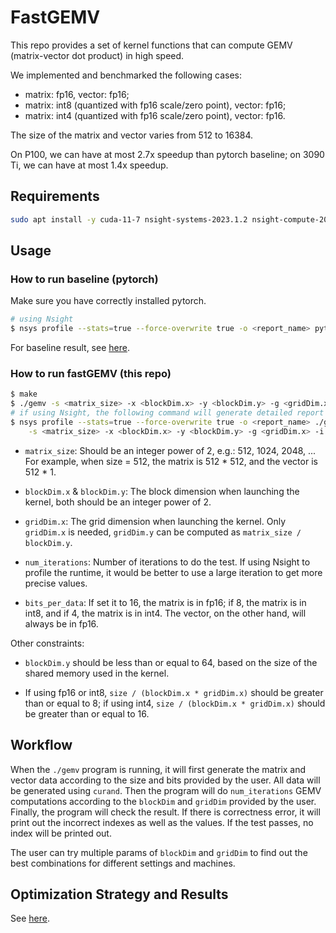 # FastGEMV

This repo provides a set of kernel functions that can compute GEMV (matrix-vector dot product) in high speed.

We implemented and benchmarked the following cases:

- matrix: fp16, vector: fp16;
- matrix: int8 (quantized with fp16 scale/zero point), vector: fp16;
- matrix: int4 (quantized with fp16 scale/zero point), vector: fp16.

The size of the matrix and vector varies from 512 to 16384. 

On P100, we can have at most 2.7x speedup than pytorch baseline; on 3090 Ti, we can have at most 1.4x speedup.

## Requirements

```bash
sudo apt install -y cuda-11-7 nsight-systems-2023.1.2 nsight-compute-2023.1.1
```

## Usage

### How to run baseline (pytorch)

Make sure you have correctly installed pytorch.

```bash
# using Nsight
$ nsys profile --stats=true --force-overwrite true -o <report_name> python baseline.py -size <size>
```

For baseline result, see [here](./method_and_result.md).

### How to run fastGEMV (this repo)

```bash
$ make
$ ./gemv -s <matrix_size> -x <blockDim.x> -y <blockDim.y> -g <gridDim.x> -i <num_iterations> -b <bits_per_data>
# if using Nsight, the following command will generate detailed report of each function / kernel
$ nsys profile --stats=true --force-overwrite true -o <report_name> ./gemv \
    -s <matrix_size> -x <blockDim.x> -y <blockDim.y> -g <gridDim.x> -i <num_iterations> -b <bits_per_data>
```

- `matrix_size`: Should be an integer power of 2, e.g.: 512, 1024, 2048, ... For example, when size = 512, the matrix is 512 * 512, and the vector is 512 * 1. 

- `blockDim.x` & `blockDim.y`: The block dimension when launching the kernel, both should be an integer power of 2. 

- `gridDim.x`: The grid dimension when launching the kernel. Only `gridDim.x` is needed, `gridDim.y` can be computed as `matrix_size / blockDim.y`.

- `num_iterations`: Number of iterations to do the test. If using Nsight to profile the runtime, it would be better to use a large iteration to get more precise values. 

- `bits_per_data`: If set it to 16, the matrix is in fp16; if 8, the matrix is in int8, and if 4, the matrix is in int4. The vector, on the other hand, will always be in fp16. 

Other constraints:

- `blockDim.y` should be less than or equal to 64, based on the size of the shared memory used in the kernel.

- If using fp16 or int8, `size / (blockDim.x * gridDim.x)` should be greater than or equal to 8; if using int4, `size / (blockDim.x * gridDim.x)` should be greater than or equal to 16. 

## Workflow

When the `./gemv` program is running, it will first generate the matrix and vector data according to the size and bits provided by the user. All data will be generated using `curand`. Then the program will do `num_iterations` GEMV computations according to the `blockDim` and `gridDim` provided by the user. Finally, the program will check the result. If there is correctness error, it will print out the incorrect indexes as well as the values. If the test passes, no index will be printed out. 

The user can try multiple params of `blockDim` and `gridDim` to find out the best combinations for different settings and machines. 

## Optimization Strategy and Results

See [here](./method_and_result.md).
